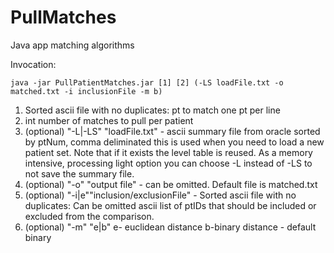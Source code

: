# PullMatches
Java app matching algorithms

Invocation:

`java -jar PullPatientMatches.jar [1] [2] (-LS loadFile.txt -o matched.txt -i inclusionFile -m b)`

1. Sorted ascii file with no duplicates: pt to match one pt per line
2. int number of matches to pull per patient
3. (optional) "-L|-LS" "loadFile.txt" - ascii summary file from oracle sorted by ptNum, comma deliminated
  this is used when you need to load a new patient set. Note that if it exists the level table is reused.
  As a memory intensive, processing light option you can choose -L instead of -LS to not save the summary file.
4. (optional) "-o" "output file" - can be omitted. Default file is matched.txt
5. (optional) "-i|e""inclusion/exclusionFile" - Sorted ascii file with no duplicates: Can be omitted ascii list of ptIDs that should be included or excluded from the comparison.
6. (optional) "-m" "e|b" e- euclidean distance b-binary distance - default binary
